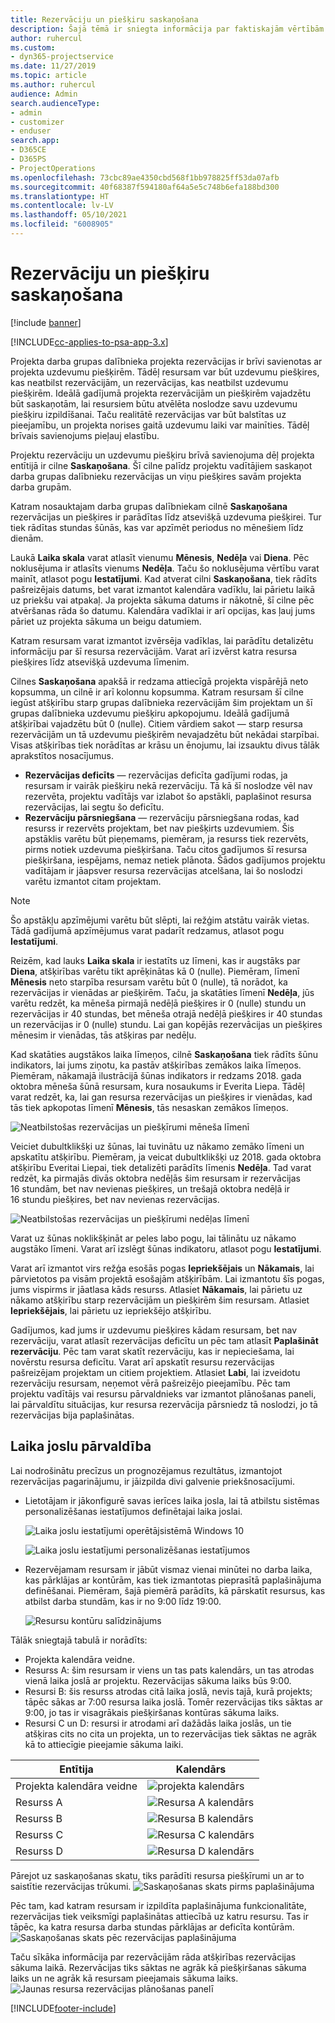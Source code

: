 ```yaml
---
title: Rezervāciju un piešķiru saskaņošana
description: Šajā tēmā ir sniegta informācija par faktiskajām vērtībām.
author: ruhercul
ms.custom:
- dyn365-projectservice
ms.date: 11/27/2019
ms.topic: article
ms.author: ruhercul
audience: Admin
search.audienceType:
- admin
- customizer
- enduser
search.app:
- D365CE
- D365PS
- ProjectOperations
ms.openlocfilehash: 73cbc89ae4350cbd568f1bb978825ff53da07afb
ms.sourcegitcommit: 40f68387f594180af64a5e5c748b6efa188bd300
ms.translationtype: HT
ms.contentlocale: lv-LV
ms.lasthandoff: 05/10/2021
ms.locfileid: "6008905"
---
```

# <a name="reconcile-bookings-and-assignments"></a>Rezervāciju un piešķiru saskaņošana

[!include [banner](../includes/psa-now-project-operations.md)]

[!INCLUDE[cc-applies-to-psa-app-3.x](../includes/cc-applies-to-psa-app-3x.md)]

Projekta darba grupas dalībnieka projekta rezervācijas ir brīvi savienotas ar projekta uzdevumu piešķirēm. Tādēļ resursam var būt uzdevumu piešķires, kas neatbilst rezervācijām, un rezervācijas, kas neatbilst uzdevumu piešķirēm. Ideālā gadījumā projekta rezervācijām un piešķirēm vajadzētu būt saskaņotām, lai resursiem būtu atvēlēta noslodze savu uzdevumu piešķiru izpildīšanai. Taču realitātē rezervācijas var būt balstītas uz pieejamību, un projekta norises gaitā uzdevumu laiki var mainīties. Tādēļ brīvais savienojums pieļauj elastību.

Projektu rezervāciju un uzdevumu piešķiru brīvā savienojuma dēļ projekta entītijā ir cilne **Saskaņošana**. Šī cilne palīdz projektu vadītājiem saskaņot darba grupas dalībnieku rezervācijas un viņu piešķires savām projekta darba grupām.

Katram nosauktajam darba grupas dalībniekam cilnē **Saskaņošana** rezervācijas un piešķires ir parādītas līdz atsevišķā uzdevuma piešķirei. Tur tiek rādītas stundas šūnās, kas var apzīmēt periodus no mēnešiem līdz dienām.

Laukā **Laika skala** varat atlasīt vienumu **Mēnesis**, **Nedēļa** vai **Diena**. Pēc noklusējuma ir atlasīts vienums **Nedēļa**. Taču šo noklusējuma vērtību varat mainīt, atlasot pogu **Iestatījumi**. Kad atverat cilni **Saskaņošana**, tiek rādīts pašreizējais datums, bet varat izmantot kalendāra vadīklu, lai pārietu laikā uz priekšu vai atpakaļ. Ja projekta sākuma datums ir nākotnē, šī cilne pēc atvēršanas rāda šo datumu. Kalendāra vadīklai ir arī opcijas, kas ļauj jums pāriet uz projekta sākuma un beigu datumiem.

Katram resursam varat izmantot izvērsēja vadīklas, lai parādītu detalizētu informāciju par šī resursa rezervācijām. Varat arī izvērst katra resursa piešķires līdz atsevišķā uzdevuma līmenim.

Cilnes **Saskaņošana** apakšā ir redzama attiecīgā projekta vispārējā neto kopsumma, un cilnē ir arī kolonnu kopsumma. Katram resursam šī cilne iegūst atšķirību starp grupas dalībnieka rezervācijām šim projektam un šī grupas dalībnieka uzdevumu piešķiru apkopojumu. Ideālā gadījumā atšķirībai vajadzētu būt 0 (nulle). Citiem vārdiem sakot — starp resursa rezervācijām un tā uzdevumu piešķirēm nevajadzētu būt nekādai starpībai. Visas atšķirības tiek norādītas ar krāsu un ēnojumu, lai izsauktu divus tālāk aprakstītos nosacījumus.

- **Rezervācijas deficīts** — rezervācijas deficīta gadījumi rodas, ja resursam ir vairāk piešķiru nekā rezervāciju. Tā kā šī noslodze vēl nav rezervēta, projektu vadītājs var izlabot šo apstākli, paplašinot resursa rezervācijas, lai segtu šo deficītu.
- **Rezervāciju pārsniegšana** — rezervāciju pārsniegšana rodas, kad resurss ir rezervēts projektam, bet nav piešķirts uzdevumiem. Šis apstāklis varētu būt pieņemams, piemēram, ja resurss tiek rezervēts, pirms notiek uzdevuma piešķiršana. Taču citos gadījumos šī resursa piešķiršana, iespējams, nemaz netiek plānota. Šādos gadījumos projektu vadītājam ir jāapsver resursa rezervācijas atcelšana, lai šo noslodzi varētu izmantot citam projektam.

> [!NOTE]
> Šo apstākļu apzīmējumi varētu būt slēpti, lai režģim atstātu vairāk vietas. Tādā gadījumā apzīmējumus varat padarīt redzamus, atlasot pogu **Iestatījumi**.

Reizēm, kad lauks **Laika skala** ir iestatīts uz līmeni, kas ir augstāks par **Diena**, atšķirības varētu tikt aprēķinātas kā 0 (nulle). Piemēram, līmenī **Mēnesis** neto starpība resursam varētu būt 0 (nulle), tā norādot, ka rezervācijas ir vienādas ar piešķirēm. Taču, ja skatāties līmenī **Nedēļa**, jūs varētu redzēt, ka mēneša pirmajā nedēļā piešķires ir 0 (nulle) stundu un rezervācijas ir 40 stundas, bet mēneša otrajā nedēļā piešķires ir 40 stundas un rezervācijas ir 0 (nulle) stundu. Lai gan kopējās rezervācijas un piešķires mēnesim ir vienādas, tās atšķiras par nedēļu.

Kad skatāties augstākos laika līmeņos, cilnē **Saskaņošana** tiek rādīts šūnu indikators, lai jums ziņotu, ka pastāv atšķirības zemākos laika līmeņos. Piemēram, nākamajā ilustrācijā šūnas indikators ir redzams 2018. gada oktobra mēneša šūnā resursam, kura nosaukums ir Everita Liepa. Tādēļ varat redzēt, ka, lai gan resursa rezervācijas un piešķires ir vienādas, kad tās tiek apkopotas līmenī **Mēnesis**, tās nesaskan zemākos līmeņos.

![Neatbilstošas rezervācijas un piešķīrumi mēneša līmenī](media/reconcile-assignments-01.JPG)

Veiciet dubultklikšķi uz šūnas, lai tuvinātu uz nākamo zemāko līmeni un apskatītu atšķirību. Piemēram, ja veicat dubultklikšķi uz 2018. gada oktobra atšķirību Everitai Liepai, tiek detalizēti parādīts līmenis **Nedēļa**. Tad varat redzēt, ka pirmajās divās oktobra nedēļās šim resursam ir rezervācijas 16 stundām, bet nav nevienas piešķires, un trešajā oktobra nedēļā ir 16 stundu piešķires, bet nav nevienas rezervācijas.

![Neatbilstošas rezervācijas un piešķīrumi nedēļas līmenī](media/reconcile-assignments-02.JPG)

Varat uz šūnas noklikšķināt ar peles labo pogu, lai tālinātu uz nākamo augstāko līmeni. Varat arī izslēgt šūnas indikatoru, atlasot pogu **Iestatījumi**. 

Varat arī izmantot virs režģa esošās pogas **Iepriekšējais** un **Nākamais**, lai pārvietotos pa visām projektā esošajām atšķirībām. Lai izmantotu šīs pogas, jums vispirms ir jāatlasa kāds resurss. Atlasiet **Nākamais**, lai pārietu uz nākamo atšķirību starp rezervācijām un piešķirēm šim resursam. Atlasiet **Iepriekšējais**, lai pārietu uz iepriekšējo atšķirību.

Gadījumos, kad jums ir uzdevumu piešķires kādam resursam, bet nav rezervāciju, varat atlasīt rezervācijas deficītu un pēc tam atlasīt **Paplašināt rezervāciju**. Pēc tam varat skatīt rezervāciju, kas ir nepieciešama, lai novērstu resursa deficītu. Varat arī apskatīt resursu rezervācijas pašreizējam projektam un citiem projektiem. Atlasiet **Labi**, lai izveidotu rezervāciju resursam, neņemot vērā pašreizējo pieejamību. Pēc tam projektu vadītājs vai resursu pārvaldnieks var izmantot plānošanas paneli, lai pārvaldītu situācijas, kur resursa rezervācija pārsniedz tā noslodzi, jo tā rezervācijas bija paplašinātas.

## <a name="managing-with-time-zones"></a>Laika joslu pārvaldība
Lai nodrošinātu precīzus un prognozējamus rezultātus, izmantojot rezervācijas pagarinājumu, ir jāizpilda divi galvenie priekšnosacījumi.  

- Lietotājam ir jākonfigurē savas ierīces laika josla, lai tā atbilstu sistēmas personalizēšanas iestatījumos definētajai laika joslai.
 
  ![Laika joslu iestatījumi operētājsistēmā Windows 10](media/reconcile-assignments-03.png)

  ![Laika joslu iestatījumi personalizēšanas iestatījumos](media/reconcile-assignments-04.png)
 
- Rezervējamam resursam ir jābūt vismaz vienai minūtei no darba laika, kas pārklājas ar kontūrām, kas tiek izmantotas pieprasītā paplašinājuma definēšanai. Piemēram, šajā piemērā parādīts, kā pārskatīt resursus, kas atbilst darba stundām, kas ir no 9:00 līdz 19:00. 

  ![Resursu kontūru salīdzinājums](media/reconcile-assignments-05.png)

Tālāk sniegtajā tabulā ir norādīts:

- Projekta kalendāra veidne.
- Resurss A: šim resursam ir viens un tas pats kalendārs, un tas atrodas vienā laika joslā ar projektu. Rezervācijas sākuma laiks būs 9:00.
- Resursi B: šis resurss atrodas citā laika joslā, nevis tajā, kurā projekts; tāpēc sākas ar 7:00 resursa laika joslā. Tomēr rezervācijas tiks sāktas ar 9:00, jo tas ir visagrākais piešķiršanas kontūras sākuma laiks.
- Resursi C un D: resursi ir atrodami arī dažādās laika joslās, un tie atšķiras cits no cita un projekta, un to rezervācijas tiek sāktas ne agrāk kā to attiecīgie pieejamie sākuma laiki.

|Entītija  |Kalendārs  |
|-|-|
|Projekta kalendāra veidne   | ![projekta kalendārs](media/reconcile-assignments-06.png) |
|Resurss A  | ![Resursa A kalendārs](media/reconcile-assignments-06.png) |
|Resurss B  |  ![Resursa B kalendārs](media/reconcile-assignments-07.png) |
|Resurss C  |  ![Resursa C kalendārs](media/reconcile-assignments-08.png) |
|Resurss D  | ![Resursa D kalendārs](media/reconcile-assignments-09.png)  |
 
Pārejot uz saskaņošanas skatu, tiks parādīti resursa piešķīrumi un ar to saistītie rezervācijas trūkumi.
 ![Saskaņošanas skats pirms paplašinājuma](media/reconcile-assignments-10.png)

Pēc tam, kad katram resursam ir izpildīta paplašinājuma funkcionalitāte, rezervācijas tiek veiksmīgi paplašinātas attiecībā uz katru resursu. Tas ir tāpēc, ka katra resursa darba stundas pārklājas ar deficīta kontūrām.
 ![Saskaņošanas skats pēc rezervācijas paplašinājuma](media/reconcile-assignments-11.png) 

Taču sīkāka informācija par rezervācijām rāda atšķirības rezervācijas sākuma laikā. Rezervācijas tiks sāktas ne agrāk kā piešķiršanas sākuma laiks un ne agrāk kā resursam pieejamais sākuma laiks.
 ![Jaunas resursa rezervācijas plānošanas panelī](media/reconcile-assignments-12.png)


[!INCLUDE[footer-include](../includes/footer-banner.md)]
